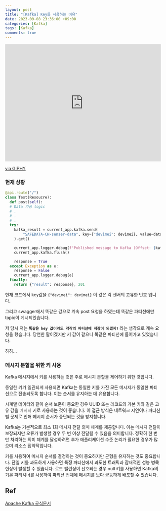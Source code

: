 ```yaml
---
layout: post
title: "[Kafka] Key를 사용하는 이유"
date: 2023-09-08 23:36:00 +09:00
categories: [Kafka]
tags: [Kafka]
comments: true
---
```


<iframe src="https://giphy.com/embed/26ufdipQqU2lhNA4g" width="100%" height="378" frameBorder="0" class="giphy-embed" allowFullScreen></iframe><p><a href="https://giphy.com/gifs/producthunt-mind-blown-blow-your-26ufdipQqU2lhNA4g">via GIPHY</a></p>

### 현재 상황

```python
@api.route("/")
class Test(Resoucre):
  def post(self):
  # Data 가공 logic
  # .
  # .
  # .
  try:
    kafka_result = current_app.kafka.send(
        "SAFEDATA-CH-senser-data", key={"devimei": devimei}, value=data
    ).get()

    current_app.logger.debug(f"Published message to Kafka (Offset: {kafka_result.offset}, Partition: {kafka_result.partition})")
    current_app.kafka.flush()

    response = True
  except Exception as e:
    response = False
    current_app.logger.debug(e)
  finally:
    return {"result": response}, 201
```

현재 코드에서 key값을 `{"devimei": devimei}` 이 값은 각 센서의 고유한 번호 입니다.

그리고 swagger에서 똑같은 값으로 계속 post 요청을 하였는데 똑같은 파티션에만 topic이 게시되었습니다.

저 당시 저는 **`똑같은 key 값이라도 각각의 파티션에 저장이 되겠지?`** 라는 생각으로 계속 요청을 했습니다. 당연한 말이겠지만 키 값이 같으니 똑같은 파티션에 들어가고 있었습니다.

하하...

### **메시지 분할을 위한 키 사용**

Kafka 메시지에서 키를 사용하는 것은 주로 메시지 분할을 제어하기 위한 것입니다.

동일한 키가 일관되게 사용되면 Kafka는 동일한 키를 가진 모든 메시지가 동일한 파티션으로 전송되도록 합니다. 이는 순서를 유지하는 데 유용합니다.

시계열 데이터와 같이 순서 보존이 중요한 경우 UUID 또는 레코드의 기본 키와 같은 고유 값을 메시지 키로 사용하는 것이 좋습니다. 이 접근 방식은 네트워크 지연이나 파티션별 문제로 인해 메시지 순서가 중단되는 것을 방지합니다.

Kafka는 기본적으로 최소 1회 메시지 전달 의미 체계를 제공합니다. 이는 메시지 전달이 보장되지만 오류가 발생할 경우 두 번 이상 전달될 수 있음을 의미합니다. 정확히 한 번만 처리하는 의미 체계를 달성하려면 추가 애플리케이션 수준 논리가 필요한 경우가 많으며 리소스 집약적입니다.

키를 사용하여 메시지 순서를 결정하는 것이 중요하지만 균형을 유지하는 것도 중요합니다. 단일 키를 과도하게 사용하면 특정 파티션에서 과도한 트래픽과 잠재적인 성능 병목 현상이 발생할 수 있습니다. 로드 밸런싱이 선호되는 경우 null 키를 사용하면 Kafka의 기본 파티셔너를 사용하여 파티션 전체에 메시지를 보다 균등하게 배포할 수 있습니다.

## Ref

[Apache Kafka 공식문서](https://kafka.apache.org/protocol#protocol_network)
